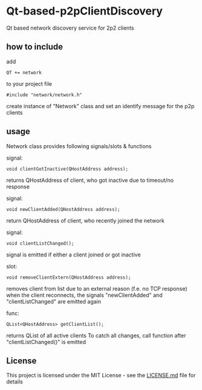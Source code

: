# Qt-based-p2pClientDiscovery
Qt based network discovery service for 2p2 clients

## how to include
add
```
QT += network
```
to your project file

```
#include "network/network.h"
```
create instance of "Network" class and set an identify message for the p2p clients

## usage
Network class provides following signals/slots & functions

signal: 

```void clientGotInactive(QHostAddress address);```

returns QHostAddress of client, who got
inactive due to timeout/no response
    
signal: 

```void newClientAdded(QHostAddress address);```

return QHostAddress of client, who recently
joined the network
    
signal:

```void clientListChanged();```

signal is emitted if either a client joined
or got inactive
    
slot:

```void removeClientExtern(QHostAddress address);```

removes client from list due to an external
reason (f.e. no TCP response)
when the client reconnects, the signals
"newClientAdded" and "clientListChanged"
are emitted again
    
func:

```QList<QHostAddress> getClientList();```

returns QList of all active clients
To catch all changes, call function
after "clientListChanged()" is emitted
    
## License

This project is licensed under the MIT License - see the [LICENSE.md](LICENSE.md) file for details
